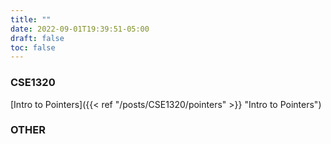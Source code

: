 ```yaml
---
title: ""
date: 2022-09-01T19:39:51-05:00
draft: false
toc: false
---
```

### CSE1320
[Intro to Pointers]({{< ref "/posts/CSE1320/pointers" >}} "Intro to Pointers")

### OTHER
